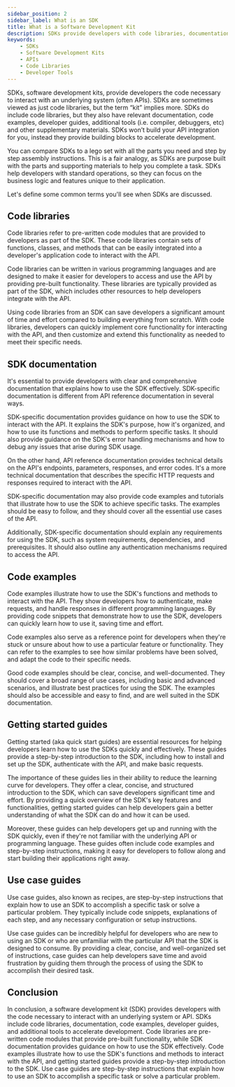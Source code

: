 ```yaml
---
sidebar_position: 2
sidebar_label: What is an SDK
title: What is a Software Development Kit
description: SDKs provide developers with code libraries, documentation, tools and more to get apps built faster. Think of it as a LEGO set--all the pieces you need for assembly, along with instructions.
keywords: 
    - SDKs
    - Software Development Kits
    - APIs
    - Code Libraries
    - Developer Tools
---
```


SDKs, software development kits, provide developers the code necessary to interact with an underlying system (often APIs). SDKs are sometimes viewed as just code libraries, but the term “kit” implies more. SDKs do include code libraries, but they also have relevant documentation, code examples, developer guides, additional tools (i.e. compiler, debuggers, etc) and other supplementary materials. SDKs won’t build your API integration for you, instead they provide building blocks to accelerate development.

You can compare SDKs to a lego set with all the parts you need and step by step assembly instructions. This is a fair analogy, as SDKs are purpose built with the parts and supporting materials to help you complete a task. SDKs help developers with standard operations, so they can focus on the business logic and features unique to their application. 

Let's define some common terms you'll see when SDKs are discussed.

## Code libraries
Code libraries refer to pre-written code modules that are provided to developers as part of the SDK. These code libraries contain sets of functions, classes, and methods that can be easily integrated into a developer's application code to interact with the API.

Code libraries can be written in various programming languages and are designed to make it easier for developers to access and use the API by providing pre-built functionality. These libraries are typically provided as part of the SDK, which includes other resources to help developers integrate with the API.

Using code libraries from an SDK can save developers a significant amount of time and effort compared to building everything from scratch. With code libraries, developers can quickly implement core functionality for interacting with the API, and then customize and extend this functionality as needed to meet their specific needs.

## SDK documentation
 It's essential to provide developers with clear and comprehensive documentation that explains how to use the SDK effectively. SDK-specific documentation is different from API reference documentation in several ways.

SDK-specific documentation provides guidance on how to use the SDK to interact with the API. It explains the SDK's purpose, how it's organized, and how to use its functions and methods to perform specific tasks. It should also provide guidance on the SDK's error handling mechanisms and how to debug any issues that arise during SDK usage.

On the other hand, API reference documentation provides technical details on the API's endpoints, parameters, responses, and error codes. It's a more technical documentation that describes the specific HTTP requests and responses required to interact with the API.

SDK-specific documentation may also provide code examples and tutorials that illustrate how to use the SDK to achieve specific tasks. The examples should be easy to follow, and they should cover all the essential use cases of the API.

Additionally, SDK-specific documentation should explain any requirements for using the SDK, such as system requirements, dependencies, and prerequisites. It should also outline any authentication mechanisms required to access the API.

## Code examples 
Code examples illustrate how to use the SDK's functions and methods to interact with the API. They show developers how to authenticate, make requests, and handle responses in different programming languages. By providing code snippets that demonstrate how to use the SDK, developers can quickly learn how to use it, saving time and effort.

Code examples also serve as a reference point for developers when they're stuck or unsure about how to use a particular feature or functionality. They can refer to the examples to see how similar problems have been solved, and adapt the code to their specific needs.

Good code examples should be clear, concise, and well-documented. They should cover a broad range of use cases, including basic and advanced scenarios, and illustrate best practices for using the SDK. The examples should also be accessible and easy to find, and are well suited in the SDK documentation.

## Getting started guides
Getting started (aka quick start guides) are essential resources for helping developers learn how to use the SDKs quickly and effectively. These guides provide a step-by-step introduction to the SDK, including how to install and set up the SDK, authenticate with the API, and make basic requests.

The importance of these guides lies in their ability to reduce the learning curve for developers. They offer a clear, concise, and structured introduction to the SDK, which can save developers significant time and effort. By providing a quick overview of the SDK's key features and functionalities, getting started guides can help developers gain a better understanding of what the SDK can do and how it can be used.

Moreover, these guides can help developers get up and running with the SDK quickly, even if they're not familiar with the underlying API or programming language. These guides often include code examples and step-by-step instructions, making it easy for developers to follow along and start building their applications right away.

## Use case guides
Use case guides, also known as recipes, are step-by-step instructions that explain how to use an SDK to accomplish a specific task or solve a particular problem. They typically include code snippets, explanations of each step, and any necessary configuration or setup instructions.

Use case guides can be incredibly helpful for developers who are new to using an SDK or who are unfamiliar with the particular API that the SDK is designed to consume. By providing a clear, concise, and well-organized set of instructions, case guides can help developers save time and avoid frustration by guiding them through the process of using the SDK to accomplish their desired task.

## Conclusion

In conclusion, a software development kit (SDK) provides developers with the code necessary to interact with an underlying system or API. SDKs include code libraries, documentation, code examples, developer guides, and additional tools to accelerate development. Code libraries are pre-written code modules that provide pre-built functionality, while SDK documentation provides guidance on how to use the SDK effectively. Code examples illustrate how to use the SDK's functions and methods to interact with the API, and getting started guides provide a step-by-step introduction to the SDK. Use case guides are step-by-step instructions that explain how to use an SDK to accomplish a specific task or solve a particular problem.